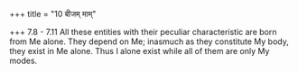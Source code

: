 +++
title = "10 बीजम् माम्"

+++
7.8 - 7.11 All these entities with their peculiar characteristic are
born from Me alone. They depend on Me; inasmuch as they constitute My
body, they exist in Me alone. Thus I alone exist while all of them are
only My modes.
